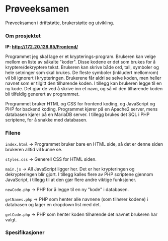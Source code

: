 # Prøveeksamen
Prøveeksamen i driftstøtte, brukerstøtte og utvikling.

### Om prosjektet
<b>IP: http://172.20.128.85/Frontend/</b>

Programmet jeg skal lage er et krypterings-program. Brukeren kan velge mellom en liste av såkalte "koder". Disse kodene er det som brukes for å kryptere/dekryptere tekst. Brukeren kan skrive både ord, tall, symboler og hele setninger som skal brukes. De fleste symboler (inkludert mellomrom) vil bli ignorert i krypteringen. Brukerene får aldri se selve koden, men heller navnet som er tilgitt den tilhørende koden. I tillegg kan brukeren legge til en ny kode. Det gjør de ved å skrive inn et navn, og så vil den tilhørende koden bli tilfeldig generert av programmet.

Programmet bruker HTML og CSS for frontend koding, og JavaScript og PHP for backend koding. Programmet kjører på en Apache2 server, mens databasen kjører på en MariaDB server. I tillegg brukes det SQL i PHP scriptene, for å snakke med databasen.

### Filene
``index.html`` → Programmet bruker bare en HTML side, så det er denne siden brukeren alltid vil kunne se.

``styles.css`` → Generell CSS for HTML siden.

``main.js`` → All JavaScript ligger her. Det er her krypteringen og dekrypteringen blir gjort. I tillegg kalles flere av PHP scriptene gjennom JavaScript, i tillegg til at den gjør flere andre viktige funksjoner.

``newCode.php`` → PHP for å legge til en ny "kode" i databasen.

``getNames.php`` → PHP som henter alle navnene (som tilhører kodene) i databasen og lager en dropdown list med det.

``getCode.php`` → PHP som henter koden tilhørende det navnet brukeren har valgt.

### Spesifikasjoner
